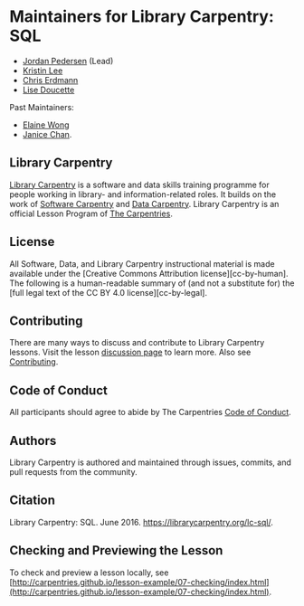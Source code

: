 # Maintainers for Library Carpentry: SQL

- [Jordan Pedersen](https://github.com/JordanPedersen) (Lead)
- [Kristin Lee](https://github.com/kristindawn)
- [Chris Erdmann](https://github.com/libcce)
- [Lise Doucette](https://github.com/librarianlise)

Past Maintainers:

- [Elaine Wong](https://github.com/elainewong)
- [Janice Chan](https://github.com/icecjan).

## Library Carpentry

[Library Carpentry](https://librarycarpentry.org) is a software and data skills training programme for people working in library- and information-related roles. It builds on the work of [Software Carpentry](http://software-carpentry.org/) and [Data Carpentry](http://www.datacarpentry.org/). Library Carpentry is an official Lesson Program of [The Carpentries](https://carpentries.org/).

## License

All Software, Data, and Library Carpentry instructional material is made available under the [Creative Commons Attribution
license][cc-by-human]. The following is a human-readable summary of (and not a substitute for) the [full legal text of the CC BY 4.0 license][cc-by-legal].

## Contributing

There are many ways to discuss and contribute to Library Carpentry lessons. Visit the lesson [discussion page](https://librarycarpentry.org/lc-sql/discuss/index.html) to learn more. Also see [Contributing](https://github.com/LibraryCarpentry/lc-sql/blob/gh-pages/CONTRIBUTING.md).

## Code of Conduct

All participants should agree to abide by The Carpentries [Code of Conduct](https://docs.carpentries.org/topic_folders/policies/code-of-conduct.html).

## Authors

Library Carpentry is authored and maintained through issues, commits, and pull requests from the community.

## Citation

Library Carpentry: SQL. June 2016. https://librarycarpentry.org/lc-sql/.

## Checking and Previewing the Lesson

To check and preview a lesson locally, see [http://carpentries.github.io/lesson-example/07-checking/index.html](http://carpentries.github.io/lesson-example/07-checking/index.html).
